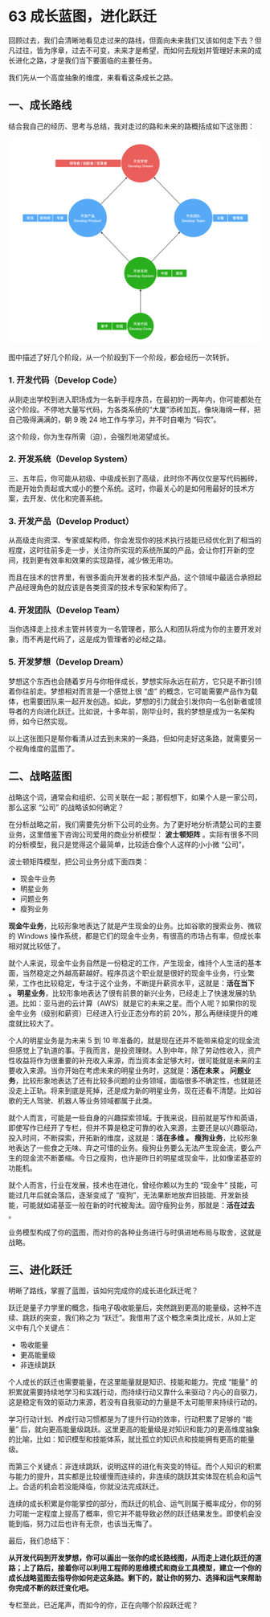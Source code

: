 # 63 成长蓝图，进化跃迁

回顾过去，我们会清晰地看见走过来的路线，但面向未来我们又该如何走下去？但凡过往，皆为序章，过去不可变，未来才是希望，而如何去规划并管理好未来的成长进化之路，才是我们当下要面临的主要任务。

我们先从一个高度抽象的维度，来看看这条成长之路。

## 一、成长路线

结合我自己的经历、思考与总结，我对走过的路和未来的路概括成如下这张图：

![img](assets/b061ca650f8f79f66228f7742701f6b1.png)

图中描述了好几个阶段，从一个阶段到下一个阶段，都会经历一次转折。

### 1. 开发代码（Develop Code）

从刚走出学校到进入职场成为一名新手程序员，在最初的一两年内，你可能都处在这个阶段。不停地大量写代码，为各类系统的“大厦”添砖加瓦，像块海绵一样，把自己吸得满满的，朝 9 晚 24 地工作与学习，并不时自嘲为 “码农”。

这个阶段，你为生存所需（迫），会强烈地渴望成长。

### 2. 开发系统（Develop System）

三、五年后，你可能从初级、中级成长到了高级，此时你不再仅仅是写代码搬砖，而是开始负责起或大或小的整个系统。这时，你最关心的是如何用最好的技术方案，去开发、优化和完善系统。

### 3. 开发产品（Develop Product）

从高级走向资深、专家或架构师，你会发现你的技术执行技能已经优化到了相当的程度，这时往前多走一步，关注你所实现的系统所属的产品，会让你打开新的空间，找到更有效率和效果的实现路径，减少做无用功。

而且在技术的世界里，有很多面向开发者的技术型产品，这个领域中最适合承担起产品经理角色的就应该是各类资深的技术专家和架构师了。

### 4. 开发团队（Develop Team）

当你选择走上技术主管并转变为一名管理者，那么人和团队将成为你的主要开发对象，而不再是代码了，这是成为管理者的必经之路。

### 5. 开发梦想（Develop Dream）

梦想这个东西也会随着岁月与你相伴成长，梦想实际永远在前方，它只是不断引领着你往前走。梦想相对而言是一个感觉上很 “虚” 的概念，它可能需要产品作为载体，也需要团队来一起开发创造。如此，梦想的引力就会引发你向一名创新者或领导者的方向进化跃迁。比如说，十多年前，刚毕业时，我的梦想是成为一名架构师，如今已然实现。

以上这张图只是帮你看清从过去到未来的一条路，但如何走好这条路，就需要另一个视角维度的蓝图了。

## 二、战略蓝图

战略这个词，通常会和组织、公司关联在一起；那假想下，如果个人是一家公司，那么这家 “公司” 的战略该如何确定？

在分析战略之前，我们需要先分析下公司的业务。为了更好地分析清楚公司的主要业务，这里借鉴下咨询公司爱用的商业分析模型：  **波士顿矩阵** 。实际有很多不同的分析模型，我只是觉得这个最简单，比较适合像个人这样的小小微 “公司”。

波士顿矩阵模型，把公司业务分成下面四类：

- 现金牛业务
- 明星业务
- 问题业务
- 瘦狗业务

**现金牛业务**，比较形象地表达了就是产生现金的业务。比如谷歌的搜索业务、微软的 Windows 操作系统，都是它们的现金牛业务，有很高的市场占有率，但成长率相对就比较低了。

就个人来说，现金牛业务自然是一份稳定的工作，产生现金，维持个人生活的基本面，当然稳定之外越高薪越好。程序员这个职业就是很好的现金牛业务，行业繁荣，工作也比较稳定，专注于这个业务，不断提升薪资水平，这就是：**活在当下 **。** 明星业务**，比较形象地表达了很有前景的新兴业务，已经走上了快速发展的轨道。比如：亚马逊的云计算（AWS）就是它的未来之星。而个人呢？如果你的现金牛业务（级别和薪资）已经进入行业正态分布的前 20%，那么再继续提升的难度就比较大了。

个人的明星业务是为未来 5 到 10 年准备的，就是现在还并不能带来稳定的现金流但感觉上了轨道的事。于我而言，是投资理财。人到中年，除了劳动性收入，资产性收益将作为很重要的补充收入来源，而当资本金足够大时，很可能就是未来的主要收入来源。当你开始在考虑未来的明星业务时，这就是：**活在未来 **。** 问题业务**，比较形象地表达了还有比较多问题的业务领域，面临很多不确定性，也就是还没走上正轨。将来到底是死掉，还是成为新的明星业务，现在还看不清楚。比如谷歌的无人驾驶、机器人等业务领域都属于此类。

就个人而言，可能是一些自身的兴趣探索领域。于我来说，目前就是写作和英语，即使写作已经开了专栏，但并不算是稳定可靠的收入来源，主要还是以兴趣驱动，投入时间，不断探索，开拓新的维度，这就是：**活在多维 **。** 瘦狗业务**，比较形象地表达了一些食之无味、弃之可惜的业务。瘦狗业务要么无法产生现金流，要么产生的现金流不断萎缩。今日之瘦狗，也许是昨日的明星或现金牛，比如像诺基亚的功能机。

就个人而言，行业在发展，技术也在进化，曾经你赖以为生的 “现金牛” 技能，可能过几年后就会落后，逐渐变成了 “瘦狗”，无法果断地放弃旧技能、开发新技能，可能就如诺基亚一般在新的时代被淘汰。固守瘦狗业务，那就是：**活在过去** 。

业务模型构成了你的蓝图，而对你的各种业务进行与时俱进地布局与取舍，这就是战略。

## 三、进化跃迁

明晰了路线，掌握了蓝图，该如何完成你的成长进化跃迁呢？

跃迁是量子力学里的概念，指电子吸收能量后，突然跳到更高的能量级，这种不连续、跳跃的突变，我们称之为 “跃迁”。我借用了这个概念来类比成长，从如上定义中有几个关键点：

- 吸收能量
- 更高能量级
- 非连续跳跃

个人成长的跃迁也需要能量，在这里能量就是知识、技能和能力。完成 “能量” 的积累就需要持续地学习和实践行动，而持续行动又靠什么来驱动？内心的自驱力，这是稳定有效的驱动力来源，若没有自我驱动的力量是不太可能带来持续行动的。

学习行动计划、养成行动习惯都是为了提升行动的效率，行动积累了足够的 “能量” 后，就向更高能量级跳跃。这里更高的能量级是对知识和能力的更高维度抽象的比喻，比如：知识模型和技能体系，就比孤立的知识点和技能拥有更高的能量级。

而第三个关键点：非连续跳跃，说明这样的进化有突变的特征。而个人知识的积累与能力的提升，其实都是比较缓慢而连续的，非连续的跳跃其实体现在机会和运气上。合适的机会若没能降临，你就没法完成跃迁。

连续的成长积累是你能掌控的部分，而跃迁的机会、运气则属于概率成分，你的努力可能一定程度上提高了概率，但它并不能导致必然的跃迁结果发生。即使机会没能到临，努力过后也许有无奈，也该当无悔了。

最后，我们总结下：

**从开发代码到开发梦想，你可以画出一张你的成长路线图，从而走上进化跃迁的道路；上了路后，接着你可以利用工程师的思维模式和商业工具模型，建立一个你的成长战略蓝图去指导你如何走这条路。剩下的，就让你的努力、选择和运气来帮助你完成不断的跃迁变化吧。**

专栏至此，已近尾声，而如今的你，正在向哪个阶段跃迁呢？
